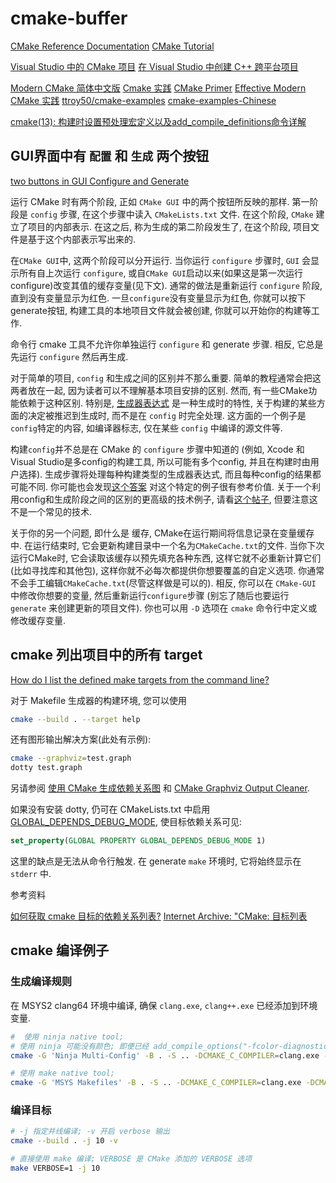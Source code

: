 # cmake-buffer

[CMake Reference Documentation](https://cmake.org/cmake/help/latest/index.html#)
[CMake Tutorial](https://cmake.org/cmake/help/latest/guide/tutorial/index.html#guide:CMake%20Tutorial)

[Visual Studio 中的 CMake 项目](https://learn.microsoft.com/zh-cn/cpp/build/cmake-projects-in-visual-studio?view=msvc-160)
[在 Visual Studio 中创建 C++ 跨平台项目](https://learn.microsoft.com/zh-cn/cpp/build/get-started-linux-cmake?source=recommendations&view=msvc-170)

[Modern CMake 简体中文版](https://modern-cmake-cn.github.io/Modern-CMake-zh_CN/)
[Cmake 实践](http://file.ncnynl.com/ros/CMake%20Practice.pdf)
[CMake Primer](https://llvm.org/docs/CMakePrimer.html)
[Effective Modern CMake 实践](https://zhjwpku.com/category/2020/04/04/effective-modern-cmake-practice.html)
[ttroy50/cmake-examples](https://github.com/ttroy50/cmake-examples)
[cmake-examples-Chinese](https://sfumecjf.github.io/cmake-examples-Chinese/)

[cmake(13): 构建时设置预处理宏定义以及add_compile_definitions命令详解](https://blog.csdn.net/rangfei/article/details/125651845)

## GUI界面中有 `配置` 和 `生成` 两个按钮

[two buttons in GUI Configure and Generate](https://microeducate.tech/why-there-are-two-buttons-in-gui-configure-and-generate-when-cli-does-all-in-one-command/)

运行 CMake 时有两个阶段, 正如 `CMake GUI` 中的两个按钮所反映的那样.
第一阶段是 `config` 步骤, 在这个步骤中读入 `CMakeLists.txt` 文件.
在这个阶段, `CMake` 建立了项目的内部表示.
在这之后, 称为生成的第二阶段发生了, 在这个阶段, 项目文件是基于这个内部表示写出来的.

在`CMake GUI`中, 这两个阶段可以分开运行.
当你运行 `configure` 步骤时, `GUI` 会显示所有自上次运行 `configure`,
或自`CMake GUI`启动以来(如果这是第一次运行configure)改变其值的缓存变量(见下文).
通常的做法是重新运行 `configure` 阶段, 直到没有变量显示为红色.
一旦`configure`没有变量显示为红色, 你就可以按下generate按钮,
构建工具的本地项目文件就会被创建, 你就可以开始你的构建等工作.

命令行 cmake 工具不允许你单独运行 `configure` 和 generate 步骤.
相反, 它总是先运行 `configure` 然后再生成.

对于简单的项目, `config` 和生成之间的区别并不那么重要.
简单的教程通常会把这两者放在一起, 因为读者可以不理解基本项目安排的区别.
然而, 有一些CMake功能依赖于这种区别.
特别是, [生成器表达式][] 是一种生成时的特性,
关于构建的某些方面的决定被推迟到生成时, 而不是在 `config` 时完全处理.
这方面的一个例子是`config`特定的内容, 如编译器标志, 仅在某些 `config` 中编译的源文件等.

构建`config`并不总是在 CMake 的 `configure` 步骤中知道的
(例如, Xcode 和 Visual Studio是多config的构建工具, 所以可能有多个config, 并且在构建时由用户选择).
生成步骤将处理每种构建类型的生成器表达式, 而且每种config的结果都可能不同.
你可能也会发现[这个答案][] 对这个特定的例子很有参考价值.
关于一个利用config和生成阶段之间的区别的更高级的技术例子,
请看[这个帖子][], 但要注意这不是一个常见的技术.

关于你的另一个问题, 即什么是 缓存, CMake在运行期间将信息记录在变量缓存中.
在运行结束时, 它会更新构建目录中一个名为`CMakeCache.txt`的文件.
当你下次运行CMake时, 它会读取该缓存以预先填充各种东西,
这样它就不必重新计算它们(比如寻找库和其他包),
这样你就不必每次都提供你想要覆盖的自定义选项.
你通常不会手工编辑`CMakeCache.txt`(尽管这样做是可以的).
相反, 你可以在 `CMake-GUI` 中修改你想要的变量, 然后重新运行`configure`步骤
(别忘了随后也要运行 `generate` 来创建更新的项目文件).
你也可以用 `-D` 选项在 `cmake` 命令行中定义或修改缓存变量.

[生成器表达式]: https://cmake.org/cmake/help/latest/manual/cmake-generator-expressions.7.html
[这个答案]: https://stackoverflow.com/a/24470998/1938798
[这个帖子]: https://stackoverflow.com/q/36084785/1938798

## cmake 列出项目中的所有 target

[How do I list the defined make targets from the command line?](https://stackoverflow.com/questions/30793804/how-do-i-list-the-defined-make-targets-from-the-command-line)

对于 Makefile 生成器的构建环境, 您可以使用

```bash
cmake --build . --target help
```

还有图形输出解决方案(此处有示例):

```bash
cmake --graphviz=test.graph
dotty test.graph
```

另请参阅 [使用 CMake 生成依赖关系图](https://gitlab.kitware.com/cmake/community/-/wikis/doc/cmake/Graphviz)
和 [CMake Graphviz Output Cleaner](https://www.semipol.de/software/cmake-graphviz-output-cleaner).

如果没有安装 dotty, 仍可在 CMakeLists.txt 中启用 [GLOBAL_DEPENDS_DEBUG_MODE](http://www.cmake.org/cmake/help/v3.2/prop_gbl/GLOBAL_DEPENDS_DEBUG_MODE.html),
使目标依赖关系可见:

```cmake
set_property(GLOBAL PROPERTY GLOBAL_DEPENDS_DEBUG_MODE 1)
```

这里的缺点是无法从命令行触发.
在 generate `make` 环境时, 它将始终显示在 `stderr` 中.

参考资料

[如何获取 cmake 目标的依赖关系列表?](https://stackoverflow.com/questions/22021312/how-can-i-get-the-list-of-dependencies-of-cmake-target)
[Internet Archive:  "CMake: 目标列表](https://web.archive.org/web/20160405081525/https://root.cern.ch/blog/cmake-list-targets)

## cmake 编译例子

### 生成编译规则

在 MSYS2 clang64 环境中编译,
确保 `clang.exe`, `clang++.exe` 已经添加到环境变量.

```bash
#  使用 ninja native tool;
# 使用 ninja 可能没有颜色; 即便已经 add_compile_options("-fcolor-diagnostics") 并且设置环境变量 CLICOLOR_FORCE=1
cmake -G 'Ninja Multi-Config' -B . -S .. -DCMAKE_C_COMPILER=clang.exe -DCMAKE_CXX_COMPILER=clang++.exe --fresh

# 使用 make native tool;
cmake -G 'MSYS Makefiles' -B . -S .. -DCMAKE_C_COMPILER=clang.exe -DCMAKE_CXX_COMPILER=clang++.exe --fresh
```

### 编译目标

```bash
# -j 指定并线编译; -v 开启 verbose 输出
cmake --build . -j 10 -v

# 直接使用 make 编译; VERBOSE 是 CMake 添加的 VERBOSE 选项
make VERBOSE=1 -j 10
```
